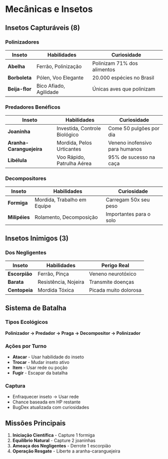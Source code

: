 # Mecânicas e Insetos

## Insetos Capturáveis (8)

### Polinizadores
| Inseto | Habilidades | Curiosidade |
|--------|-------------|-------------|
| **Abelha** | Ferrão, Polinização | Polinizam 71% dos alimentos |
| **Borboleta** | Pólen, Voo Elegante | 20.000 espécies no Brasil |
| **Beija-flor** | Bico Afiado, Agilidade | Únicas aves que polinizam |

### Predadores Benéficos
| Inseto | Habilidades | Curiosidade |
|--------|-------------|-------------|
| **Joaninha** | Investida, Controle Biológico | Come 50 pulgões por dia |
| **Aranha-Caranguejeira** | Mordida, Pelos Urticantes | Veneno inofensivo para humanos |
| **Libélula** | Voo Rápido, Patrulha Aérea | 95% de sucesso na caça |

### Decompositores
| Inseto | Habilidades | Curiosidade |
|--------|-------------|-------------|
| **Formiga** | Mordida, Trabalho em Equipe | Carregam 50x seu peso |
| **Milipéies** | Rolamento, Decomposição | Importantes para o solo |

## Insetos Inimigos (3)

### Dos Negligentes
| Inseto | Habilidades | Perigo Real |
|--------|-------------|-------------|
| **Escorpião** | Ferrão, Pinça | Veneno neurotóxico |
| **Barata** | Resistência, Nojeira | Transmite doenças |
| **Centopeia** | Mordida Tóxica | Picada muito dolorosa |

## Sistema de Batalha

### Tipos Ecológicos
**Polinizador → Predador → Praga → Decompositor → Polinizador**

### Ações por Turno
- **Atacar** - Usar habilidade do inseto
- **Trocar** - Mudar inseto ativo
- **Item** - Usar rede ou poção
- **Fugir** - Escapar da batalha

### Captura
- Enfraquecer inseto → Usar rede
- Chance baseada em HP restante
- BugDex atualizada com curiosidades

## Missões Principais
1. **Iniciação Científica** - Capture 1 formiga
2. **Equilíbrio Natural** - Capture 2 joaninhas
3. **Ameaça dos Negligentes** - Derrote 1 escorpião
4. **Operação Resgate** - Liberte a aranha-caranguejeira